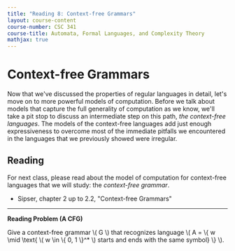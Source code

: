 ```yaml
---
title: "Reading 8: Context-free Grammars"
layout: course-content
course-number: CSC 341
course-title: Automata, Formal Languages, and Complexity Theory
mathjax: true
---
```


# Context-free Grammars

Now that we've discussed the properties of regular languages in detail, let's move on to more powerful models of computation.
Before we talk about models that capture the full generality of computation as we know, we'll take a pit stop to discuss an intermediate step on this path, *the context-free languages*.
The models of the context-free languages add just enough expressiveness to overcome most of the immediate pitfalls we encountered in the languages that we previously showed were irregular.

## Reading

For next class, please read about the model of computation for context-free languages that we will study: the *context-free grammar*.

* Sipser, chapter 2 up to 2.2, "Context-free Grammars"

---

**Reading Problem (A CFG)**

Give a context-free grammar \\( G \\) that recognizes language \\( A = \\{ w \mid \\text{ \\( w \in \\{ 0, 1 \\}^* \\) starts and ends with the same symbol} \\} \\).
